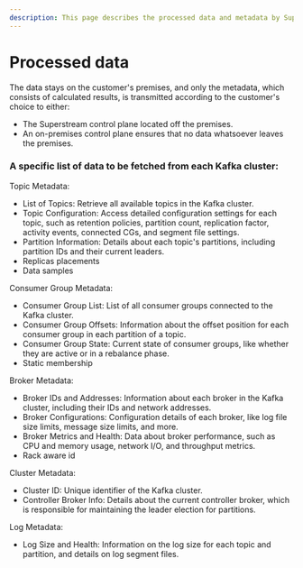 ```yaml
---
description: This page describes the processed data and metadata by Superstream engine
---
```


# Processed data

The data stays on the customer's premises, and only the metadata, which consists of calculated results, is transmitted according to the customer's choice to either:

* The Superstream control plane located off the premises.&#x20;
* An on-premises control plane ensures that no data whatsoever leaves the premises.

### A specific list of data to be fetched from each Kafka cluster:

Topic Metadata:

* List of Topics: Retrieve all available topics in the Kafka cluster.
* Topic Configuration: Access detailed configuration settings for each topic, such as retention policies, partition count, replication factor, activity events, connected CGs, and segment file settings.
* Partition Information: Details about each topic's partitions, including partition IDs and their current leaders.
* Replicas placements
* Data samples

Consumer Group Metadata:

* Consumer Group List: List of all consumer groups connected to the Kafka cluster.
* Consumer Group Offsets: Information about the offset position for each consumer group in each partition of a topic.
* Consumer Group State: Current state of consumer groups, like whether they are active or in a rebalance phase.
* Static membership

Broker Metadata:

* Broker IDs and Addresses: Information about each broker in the Kafka cluster, including their IDs and network addresses.
* Broker Configurations: Configuration details of each broker, like log file size limits, message size limits, and more.
* Broker Metrics and Health: Data about broker performance, such as CPU and memory usage, network I/O, and throughput metrics.
* Rack aware id

Cluster Metadata:

* Cluster ID: Unique identifier of the Kafka cluster.
* Controller Broker Info: Details about the current controller broker, which is responsible for maintaining the leader election for partitions.

Log Metadata:

* Log Size and Health: Information on the log size for each topic and partition, and details on log segment files.
